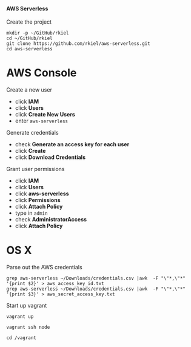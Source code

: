 #### AWS Serverless

Create the project

    mkdir -p ~/GitHub/rkiel
    cd ~/GitHub/rkiel
    git clone https://github.com/rkiel/aws-serverless.git
    cd aws-serverless

# AWS Console

Create a new user

* click **IAM**
* click **Users**
* click **Create New Users**
* enter `aws-serverless`

Generate credentials

* check **Generate an access key for each user**
* click **Create**
* click **Download Credentials**

Grant user permissions

* click **IAM**
* click **Users**
* click **aws-serverless**
* click **Permissions**
* click **Attach Policy**
* type in `admin`
* check **AdministratorAccess**
* click **Attach Policy**

# OS X

Parse out the AWS credentials

```unix
grep aws-serverless ~/Downloads/credentials.csv |awk  -F "\"*,\"*" '{print $2}' > aws_access_key_id.txt
grep aws-serverless ~/Downloads/credentials.csv |awk  -F "\"*,\"*" '{print $3}' > aws_secret_access_key.txt
```

Start up vagrant

```unix
vagrant up

vagrant ssh node

cd /vagrant
```
